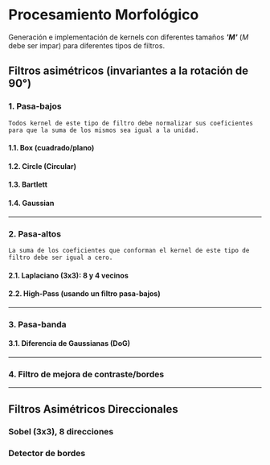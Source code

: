 # Procesamiento Morfológico

Generación e implementación de kernels con diferentes tamaños ***'M'*** (*M* debe ser impar) para diferentes tipos de filtros.

## Filtros asimétricos (invariantes a la rotación de 90°)

### 1. Pasa-bajos 

    Todos kernel de este tipo de filtro debe normalizar sus coeficientes para que la suma de los mismos sea igual a la unidad.
    
#### 1.1. Box (cuadrado/plano)

#### 1.2. Circle (Circular)

#### 1.3. Bartlett

#### 1.4. Gaussian
---
### 2. Pasa-altos
    La suma de los coeficientes que conforman el kernel de este tipo de filtro debe ser igual a cero.

#### 2.1. Laplaciano (3x3): 8 y 4 vecinos

#### 2.2. High-Pass (usando un filtro pasa-bajos)
---
### 3. Pasa-banda

#### 3.1. Diferencia de Gaussianas (DoG)
---
### 4. Filtro de mejora de contraste/bordes
---
## Filtros Asimétricos Direccionales

### Sobel (3x3), 8 direcciones

### Detector de bordes
